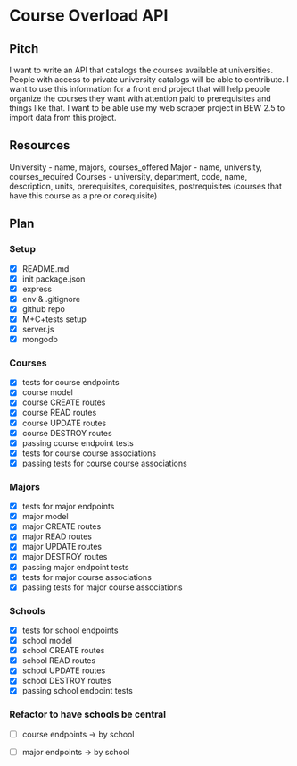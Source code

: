 # Course Overload API

## Pitch

I want to write an API that catalogs the courses available at universities. People with access to private university catalogs will be able to contribute. I want to use this information for a front end project that will help people organize the courses they want with attention paid to prerequisites and things like that. I want to be able use my web scraper project in BEW 2.5 to import data from this project.

## Resources
University - name, majors, courses_offered
Major - name, university, courses_required
Courses - university, department, code, name, description, units, prerequisites, corequisites, postrequisites (courses that have this course as a pre or corequisite)

## Plan

### Setup
- [x] README.md
- [x] init package.json
- [x] express
- [x] env & .gitignore
- [x] github repo
- [x] M+C+tests setup
- [x] server.js
- [x] mongodb

### Courses
- [x] tests for course endpoints
- [x] course model
- [x] course CREATE routes
- [x] course READ routes
- [x] course UPDATE routes
- [x] course DESTROY routes
- [x] passing course endpoint tests
- [x] tests for course course associations
- [x] passing tests for course course associations

### Majors
- [x] tests for major endpoints
- [x] major model
- [x] major CREATE routes
- [x] major READ routes
- [x] major UPDATE routes
- [x] major DESTROY routes
- [x] passing major endpoint tests
- [x] tests for major course associations
- [x] passing tests for major course associations

### Schools
- [x] tests for school endpoints
- [x] school model
- [x] school CREATE routes
- [x] school READ routes
- [x] school UPDATE routes
- [x] school DESTROY routes
- [x] passing school endpoint tests

### Refactor to have schools be central
- [ ] course endpoints -> by school
- [ ] major endpoints -> by school

